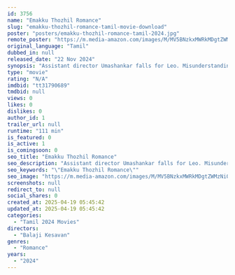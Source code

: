 ```yaml
---
id: 3756
name: "Emakku Thozhil Romance"
slug: "emakku-thozhil-romance-tamil-movie-download"
poster: "posters/emakku-thozhil-romance-tamil-2024.jpg"
remote_poster: "https://m.media-amazon.com/images/M/MV5BNzkxMWRkMDgtZWMzNi00NDZjLThlZDAtZDQwMDc3ODkxZGY0XkEyXkFqcGc@._V1_SX300.jpg"
original_language: "Tamil"
dubbed_in: null
released_date: "22 Nov 2024"
synopsis: "Assistant director Umashankar falls for Leo. Misunderstanding arises when Saranya gets pregnant by Prashant. Leo blames Umashankar, causing rift between them."
type: "movie"
rating: "N/A"
imdbid: "tt31790689"
tmdbid: null
views: 0
likes: 0
dislikes: 0
author_id: 1
trailer_url: null
runtime: "111 min"
is_featured: 0
is_active: 1
is_comingsoon: 0
seo_title: "Emakku Thozhil Romance"
seo_description: "Assistant director Umashankar falls for Leo. Misunderstanding arises when Saranya gets pregnant by Prashant. Leo blames Umashankar, causing rift between them."
seo_keywords: "\"Emakku Thozhil Romance\""
seo_image: "https://m.media-amazon.com/images/M/MV5BNzkxMWRkMDgtZWMzNi00NDZjLThlZDAtZDQwMDc3ODkxZGY0XkEyXkFqcGc@._V1_SX300.jpg"
screenshots: null
redirect_to: null
social_shares: 0
created_at: 2025-04-19 05:45:42
updated_at: 2025-04-19 05:45:42
categories:
  - "Tamil 2024 Movies"
directors:
  - "Balaji Kesavan"
genres:
  - "Romance"
years:
  - "2024"
---
```

